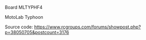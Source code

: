 Board MLTYPHF4

MotoLab Typhoon 

Source code:
https://www.rcgroups.com/forums/showpost.php?p=38050705&postcount=3176

